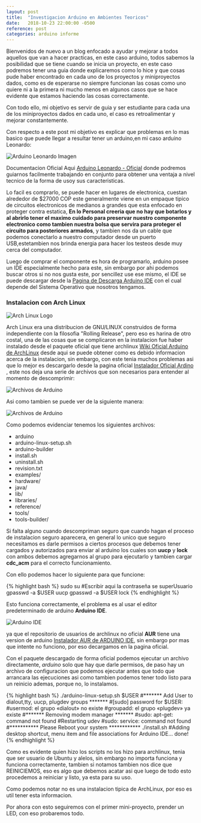 ```yaml
---
layout: post
title:  "Investigacion Arduino en Ambientes Teoricos"
date:   2018-10-23 22:00:00 -0500
reference: post
categories: arduino informe
---
```

Bienvenidos de nuevo a un blog enfocado a ayudar y mejorar a todos aquellos que van a hacer practicas, en este caso arduino, todos sabemos la posibilidad que se tiene cuando se inicia un proyecto, en este caso podremos tener una guia donde explicaremos como lo hice y que cosas pude haber encontrado en cada uno de los proyectos y miniproyectos dados, como es de esperarse no siempre funcionan las cosas como uno quiere ni a la primera ni mucho menos en algunos casos que se hace evidente que estamos haciendo las cosas correctamente.

Con todo ello, mi objetivo es servir de guia y ser estudiante para cada una de los miniproyectos dados en cada uno, el caso es retroalimentar y mejorar constantemente.

Con respecto a este post mi objetivo es explicar que problemas en lo mas basico que puede llegar a resultar tener un arduino,en mi caso arduino Leonardo:

![Arduino Leonardo Imagen](http://cdn-reichelt.de/bilder/web/xxl_ws/A300/ARDUINO_LEONARDO_01.png "Arduino Leonardo")

Documentacion Oficial Aqui [Arduino Leonardo - Oficial](https://www.arduino.cc/en/Main/Arduino_BoardLeonardo "Pagina Oficial Arduino") donde podremos guiarnos facilmente trabajando en conjunto para obtener una ventaja a nivel tecnico de la forma de usoy sus caracteristicas.

Lo facil es comprarlo, se puede hacer en lugares de electronica, cuestan alrededor de $27000 COP este generalmente viene en un empaque tipico de circuitos electronicos de medianos a grandes que esta enfocado en proteger contra estatica, **En lo Personal creeria que no hay que botarlos y al abrirlo tener el maximo cuidado para preservar nuestro componente electronico como tambien nuestra bolsa que servira para proteger el circuito para posteriores armados**, y tambien nos da un cable que podemos conectarlo a nuestro computador desde un puerto USB,estetambien nos brinda energia para hacer los testeos desde muy cerca del computador.

Luego de comprar el componente es hora de programarlo, arduino posee un IDE especialmente hecho para este, sin embargo por ahi podemos buscar otros si no nos gusta este, por sencillez use ese mismo, el IDE se puede descargar desde la [Pagina de Descarga Arduino IDE](https://www.arduino.cc/en/Main/Software "Descargar IDE Arduino") con el cual depende del Sistema Operativo que nosotros tengamos.

### Instalacion con Arch Linux

![Arch Linux Logo](https://arcanesciencelab.files.wordpress.com/2016/08/archlinux-icon-crystal-64-svg.png "Arch-Linux Logo")

Arch Linux era una distribucion de GNU/LINUX construidos de forma independiente con la filosofia "Rolling Release", pero eso es harina de otro costal, una de las cosas que se complicaron en la instalacion fue haber instalado desde el paquete oficial que tiene archlinux [Wiki Oficial Arduino de ArchLinux](https://wiki.archlinux.org/index.php/Arduino "Wiki Arduino ArchLinux") desde aqui se puede obtener como es debido informacion acerca de la instalacion, sin embargo, con este tenia muchos problemas asi que lo mejor es descargarlo desde la pagina oficial [Instalador Oficial Ardino](https://www.arduino.cc/download_handler.php?f=/arduino-1.8.7-linux64.tar.xz "Instalador ArchLinux Arduino") , este nos deja una serie de archivos que son necesarios para entender al momento de descomprimir:

![Archivos de Arduino](https://vmgabriel.gitlab.io/personal-blog/img/arduino0-archivos.png "Archivos de Arduino")

Asi como tambien se puede ver de la siguiente manera:

![Archivos de Arduino](https://vmgabriel.gitlab.io/personal-blog/img/arduino0-archivos1.png "Archivos de Arduino")

Como podemos evidenciar tenemos los siguientes archivos:

- arduino
- arduino-linux-setup.sh
- arduino-builder
- install.sh
- uninstall.sh
- revision.txt
- examples/
- hardware/
- java/
- lib/
- libraries/
- reference/
- tools/
- tools-builder/

Si falta alguno cuando descompriman seguro que cuando hagan el proceso de instalacion seguro aparecera, en general lo unico que seguro necesitamos es darle permisos a ciertos procesos que debemos tener cargados y autorizados para enviar al arduino los cuales son **uucp** y **lock** con ambos debemos agregarnos al grupo para ejecutarlo y tambien cargar **cdc_acm** para el correcto funcionamiento.

Con ello podemos hacer lo siguiente para que funcione:

{% highlight bash %}
sudo su
#Escribir aqui la contraseña se superUsuario
gpasswd -a $USER uucp
gpasswd -a $USER lock
{% endhighlight %}

Esto funciona correctamente, el problema es al usar el editor predeterminado de arduino **Arduino IDE**.

![Arduino IDE](https://onewindows.es/wp-content/uploads/2016/11/arduino-IDE.png "Imagen Arduino IDE")

ya que el repositorio de usuarios de archlinux no oficial **AUR** tiene una version de arduino [Instalador AUR de ARDUINO IDE](https://aur.archlinux.org/packages/arduide-git/ "Arduino IDE AUR"), sin embargo por mas que intente no funciono, por eso decargamos en la pagina oficial.

Con el paquete descargado de forma oficial podemos ejecutar un archivo directamente, *arduino* solo que hay que darle permisos, de paso hay un archivo de configuracion que podemos ejecutar antes que todo que arrancara las ejecuciones asi como tambien podemos tener todo listo para un reinicio ademas, porque no, lo instalamos.

{% highlight bash %}
./arduino-linux-setup.sh $USER
#******* Add User to dialout,tty, uucp, plugdev groups *******
#[sudo] password for $USER:
#usermod: el grupo «dialout» no existe
#groupadd: el grupo «plugdev» ya existe
#******* Removing modem manager *******
#sudo: apt-get: command not found
#Restarting udev
#sudo: service: command not found
#*********** Please Reboot your system ************
./install.sh
#Adding desktop shortcut, menu item and file associations for Arduino IDE... done!
{% endhighlight %}

Como es evidente quien hizo los scripts no los hizo para archlinux, tenia que ser usuario de Ubuntu y alelos, sin embargo no importa funciona y funciona correctamente, tambien si notamos tambien nos dice que REINICIEMOS, eso es algo que debemos acatar asi que luego de todo esto procedemos a reiniciar y listo, ya esta para su uso.

Como podemos notar no es una instalacion tipica de ArchLinux, por eso es util tener esta informacion.

Por ahora con esto seguiremos con el primer mini-proyecto, prender un LED, con eso probaremos todo.
